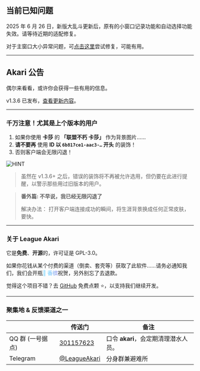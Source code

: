 ## 当前已知问题

2025 年 6 月 26 日，新版大乱斗更新后，原有的小窗口记录功能和自动选择功能失效。请等待近期的适配修复。

对于主窗口大小异常问题，可[点击这里](akari://renderer-link/evaluate?target=main-window&code=%28%28%29%20%3D%3E%20%7B%0A%20%20const%20w%20%3D%20akariManager.getInstance%28%27window-manager-renderer%27%29.mainWindow%3B%0A%20%20w%3F.unmaximize%28%29%3B%0A%20%20w%3F.setSize%281200%2C%20720%29%3B%0A%7D%29%28%29)尝试修复，可能有用。

---

## Akari 公告

偶尔来看看，或许你会获得一些有用的信息。

v1.3.6 已发布，[查看更新内容](akari://renderer-link/overlays/release-modal)。

---

### 千万注意！尤其是上个版本的用户

1. 如果你使用 **卡莎** 的 **「联盟不朽 卡莎」** 作为背景图片……
2. **请不要再** 使用 **ID 以 `6b817ce1-aac3-…` 开头** 的装饰！
3. 否则客户端会无限闪退！

![HINT](https://cdn.jsdelivr.net/gh/LeagueAkari/LeagueAkari-Config@main/assets/20250614/cbffa9c7-0a4f-4c76-915b-9e2388f557bb.png)

> 虽然在 v1.3.6+ 之后，错误的装饰将不再被允许选用，但仍要在此进行提醒，以警示那些用过旧版本的用户。

> **番外篇: 不早说，我已经无限闪退了**
>
> 解决办法： 打开客户端连接成功的瞬间，将生涯背景换成任何正常皮肤，要快。

---

### **关于 League Akari**

它是**免费**、**开源**的，许可证是 GPL-3.0。

如果你花钱从某个付费的渠道（倒卖、套壳等）获取了此软件……请务必通知我们，我们会开瓶<span class="flow-gradient-text-9e2b3c0b">🥂 香槟</span>祝贺，另外别忘了去退款。

觉得这个项目不错？去 [GitHub](https://github.com/LeagueAkari/LeagueAkari) 免费点颗 ⭐，以支持我们继续开发。

---

### 聚集地 & 反馈渠道之一

|                  | 传送门                                      | 备注                                 |
| ---------------- | ------------------------------------------- | ------------------------------------ |
| QQ 群 (一号据点) | [301157623](https://qm.qq.com/q/F1Xv85etlm) | 口令 **akari**，会定期清理潜水人员。 |
| Telegram         | [@LeagueAkari](https://t.me/leagueakari)    | 分身群兼避难所                       |

<style>
  .flow-gradient-text-9e2b3c0b {
    background-image: linear-gradient(
      90deg,
      #91dcff 0%,
      #91dcff 10%,
      #ff59cb 55%,
      #ffc1eb 100%
    );
    background-size: 400% 100%;
    -webkit-background-clip: text;
    -webkit-text-fill-color: transparent;
    background-clip: text;
    color: transparent;
    animation: gradientMove-9e2b3c0b 8s ease-in-out infinite;
    font-weight: bold;
  }
  @keyframes gradientMove-9e2b3c0b {
    0% {
      background-position: 0% 0;
    }
    50% {
      background-position: 100% 0;
    }
    100% {
      background-position: 0% 0;
    }
  }
</style>
